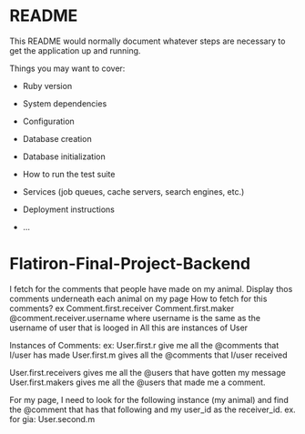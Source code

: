 # README

This README would normally document whatever steps are necessary to get the
application up and running.

Things you may want to cover:

* Ruby version

* System dependencies

* Configuration

* Database creation

* Database initialization

* How to run the test suite

* Services (job queues, cache servers, search engines, etc.)

* Deployment instructions

* ...
# Flatiron-Final-Project-Backend


I fetch for the comments that people have made on my animal.
Display thos comments underneath each animal on my page
How to fetch for this comments? 
ex Comment.first.receiver
Comment.first.maker
@comment.receiver.username where username is the same as the username of user that is looged in
All this are instances of User

Instances of Comments:
ex:
User.first.r give me all the @comments that I/user has made
User.first.m gives all the @comments that I/user received

User.first.receivers gives me all the @users that have gotten my message
User.first.makers gives me all the @users that made me a comment.

For my page, I need to look for the following instance (my animal) and find the @comment that has that following and my user_id as the receiver_id. 
ex. for gia: User.second.m
